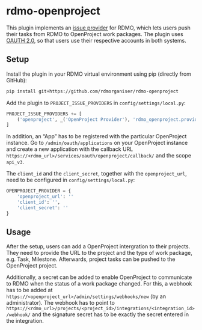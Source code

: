 rdmo-openproject
================

This plugin implements an [issue provider](https://rdmo.readthedocs.io/en/latest/plugins/index.html#issue-providers) for RDMO, which lets users push their tasks from RDMO to OpenProject work packages. The plugin uses [OAUTH 2.0](https://oauth.net/2/), so that users use their respective accounts in both systems.


Setup
-----

Install the plugin in your RDMO virtual environment using pip (directly from GitHub):

```bash
pip install git+https://github.com/rdmorganiser/rdmo-openproject
```

Add the plugin to `PROJECT_ISSUE_PROVIDERS` in `config/settings/local.py`:

```python
PROJECT_ISSUE_PROVIDERS += [
    ('openproject', _('OpenProject Provider'), 'rdmo_openproject.providers.OpenProject')
]
```

In addition, an “App” has to be registered with the particular OpenProject instance. Go to `/admin/oauth/applications` on your OpenProject instance and create a new application with the callback URL `https://<rdmo_url>/services/oauth/openproject/callback/` and the scope `api_v3`.

The `client_id` and the `client_secret`, together with the `openproject_url`, need to be configured in `config/settings/local.py`:

```python
OPENPROJECT_PROVIDER = {
    'openproject_url': ''
    'client_id': '',
    'client_secret': ''
}
```


Usage
-----

After the setup, users can add a OpenProject intergration to their projects. They need to provide the URL to the project and the type of work package, e.g. Task, Milestone. Afterwards, project tasks can be pushed to the OpenProject project.

Additionally, a secret can be added to enable OpenProject to communicate to RDMO when the status of a work package changed. For this, a webhook has to be added at `https://<openproject_url>/admin/settings/webhooks/new` (by an administrator). The webhook has to point to `https://<rdmo_url>/projects/<project_id>/integrations/<integration_id>/webhook/` and the signature secret has to be exactly the secret entered in the integration.
